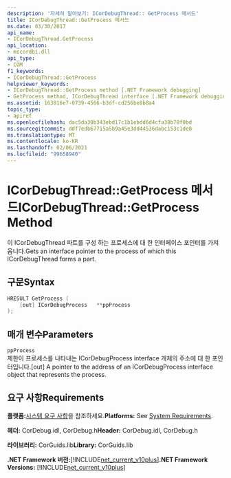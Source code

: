 ```yaml
---
description: '자세히 알아보기: ICorDebugThread:: GetProcess 메서드'
title: ICorDebugThread::GetProcess 메서드
ms.date: 03/30/2017
api_name:
- ICorDebugThread.GetProcess
api_location:
- mscordbi.dll
api_type:
- COM
f1_keywords:
- ICorDebugThread::GetProcess
helpviewer_keywords:
- ICorDebugThread::GetProcess method [.NET Framework debugging]
- GetProcess method, ICorDebugThread interface [.NET Framework debugging]
ms.assetid: 163816e7-0739-4566-b3df-cd256be8b8a4
topic_type:
- apiref
ms.openlocfilehash: dac5da30b343ebd17c1b1ebdd6d4cfa38b78f0bd
ms.sourcegitcommit: ddf7edb67715a5b9a45e3dd44536dabc153c1de0
ms.translationtype: MT
ms.contentlocale: ko-KR
ms.lasthandoff: 02/06/2021
ms.locfileid: "99658940"
---
```

# <a name="icordebugthreadgetprocess-method"></a><span data-ttu-id="6e963-103">ICorDebugThread::GetProcess 메서드</span><span class="sxs-lookup"><span data-stu-id="6e963-103">ICorDebugThread::GetProcess Method</span></span>

<span data-ttu-id="6e963-104">이 ICorDebugThread 파트를 구성 하는 프로세스에 대 한 인터페이스 포인터를 가져옵니다.</span><span class="sxs-lookup"><span data-stu-id="6e963-104">Gets an interface pointer to the process of which this ICorDebugThread forms a part.</span></span>  
  
## <a name="syntax"></a><span data-ttu-id="6e963-105">구문</span><span class="sxs-lookup"><span data-stu-id="6e963-105">Syntax</span></span>  
  
```cpp  
HRESULT GetProcess (  
    [out] ICorDebugProcess   **ppProcess  
);  
```  
  
## <a name="parameters"></a><span data-ttu-id="6e963-106">매개 변수</span><span class="sxs-lookup"><span data-stu-id="6e963-106">Parameters</span></span>  

 `ppProcess`  
 <span data-ttu-id="6e963-107">제한이 프로세스를 나타내는 ICorDebugProcess interface 개체의 주소에 대 한 포인터입니다.</span><span class="sxs-lookup"><span data-stu-id="6e963-107">[out] A pointer to the address of an ICorDebugProcess interface object that represents the process.</span></span>  
  
## <a name="requirements"></a><span data-ttu-id="6e963-108">요구 사항</span><span class="sxs-lookup"><span data-stu-id="6e963-108">Requirements</span></span>  

 <span data-ttu-id="6e963-109">**플랫폼:**[시스템 요구 사항](../../get-started/system-requirements.md)을 참조하세요.</span><span class="sxs-lookup"><span data-stu-id="6e963-109">**Platforms:** See [System Requirements](../../get-started/system-requirements.md).</span></span>  
  
 <span data-ttu-id="6e963-110">**헤더:** CorDebug.idl, CorDebug.h</span><span class="sxs-lookup"><span data-stu-id="6e963-110">**Header:** CorDebug.idl, CorDebug.h</span></span>  
  
 <span data-ttu-id="6e963-111">**라이브러리:** CorGuids.lib</span><span class="sxs-lookup"><span data-stu-id="6e963-111">**Library:** CorGuids.lib</span></span>  
  
 <span data-ttu-id="6e963-112">**.NET Framework 버전:**[!INCLUDE[net_current_v10plus](../../../../includes/net-current-v10plus-md.md)]</span><span class="sxs-lookup"><span data-stu-id="6e963-112">**.NET Framework Versions:** [!INCLUDE[net_current_v10plus](../../../../includes/net-current-v10plus-md.md)]</span></span>
